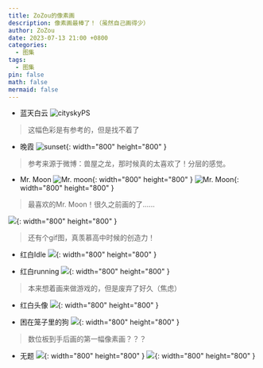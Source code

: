 ```yaml
---
title: ZoZou的像素画
description: 像素画最棒了！（虽然自己画得少）
author: ZoZou
date: 2023-07-13 21:00 +0800
categories:
  - 图集
tags:
  - 图集
pin: false
math: false
mermaid: false
---
```

- 蓝天白云
![cityskyPS](https://cdn.jsdelivr.net/gh/ZoZou02/zozou-pic/cityskyPS.png)
> 这幅色彩是有参考的，但是找不着了

- 晚霞
![sunset](https://cdn.jsdelivr.net/gh/ZoZou02/zozou-pic/sunset.png){: width="800" height="800" }
> 参考来源于微博：兽屋之龙，那时候真的太喜欢了！分层的感觉。

- Mr. Moon
![Mr. moon](https://cdn.jsdelivr.net/gh/ZoZou02/zozou-pic/Mr.%20moon%20(2).png){: width="800" height="800" }
![Mr. Moon](https://cdn.jsdelivr.net/gh/ZoZou02/zozou-pic/Mr.%20Moon.png){: width="800" height="800" }
> 最喜欢的Mr. Moon！很久之前画的了......

![](https://cdn.jsdelivr.net/gh/ZoZou02/zozou-pic/Mr.%20moon.gif){: width="800" height="800" }
> 还有个gif图，真羡慕高中时候的创造力！

- 红白Idle
![](https://cdn.jsdelivr.net/gh/ZoZou02/zozou-pic/redwhilte.gif){: width="800" height="800" }

- 红白running
![](https://cdn.jsdelivr.net/gh/ZoZou02/zozou-pic/big-export.gif){: width="800" height="800" }
> 本来想着画来做游戏的，但是废弃了好久（焦虑）

- 红白头像
![](https://cdn.jsdelivr.net/gh/ZoZou02/zozou-pic/zozou%403x.png){: width="800" height="800" }

- 困在笼子里的狗
![](https://cdn.jsdelivr.net/gh/ZoZou02/zozou-pic/cagedog.png){: width="800" height="800" }
> 数位板到手后画的第一幅像素画？？？

- 无题
![](https://cdn.jsdelivr.net/gh/ZoZou02/zozou-pic/The%20white.png){: width="800" height="800" }
![](https://cdn.jsdelivr.net/gh/ZoZou02/zozou-pic/The%20white%202.png){: width="800" height="800" }
